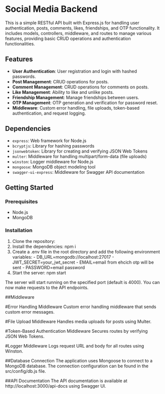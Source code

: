 # Social Media Backend

This is a simple RESTful API built with Express.js for handling user authentication, posts, comments, likes, friendships, and OTP functionality. It includes models, controllers, middleware, and routes to manage various features, providing basic CRUD operations and authentication functionalities.

## Features

- **User Authentication**: User registration and login with hashed passwords.
- **Post Management**: CRUD operations for posts.
- **Comment Management**: CRUD operations for comments on posts.
- **Like Management**: Ability to like and unlike posts.
- **Friendship Management**: Manage friendships between users.
- **OTP Management**: OTP generation and verification for password reset.
- **Middleware**: Custom error handling, file uploads, token-based authentication, and request logging.

## Dependencies

- `express`: Web framework for Node.js
- `bcryptjs`: Library for hashing passwords
- `jsonwebtoken`: Library for creating and verifying JSON Web Tokens
- `multer`: Middleware for handling multipart/form-data (file uploads)
- `winston`: Logger middleware for Node.js
- `mongoose`: MongoDB object modeling tool
- `swagger-ui-express`: Middleware for Swagger API documentation

## Getting Started

### Prerequisites

- Node.js
- MongoDB

### Installation

1. Clone the repository:
2. Install the dependencies: npm i
3. Create a .env file in the root directory and add the following environment variables:
       - DB_URL=mongodb://localhost:27017
       - JWT_SECRET=your_jwt_secret
       - EMAIL=email from ehcich otp will be sent
       - PASSWORD=email password
4. Start the server: npm start


The server will start running on the specified port (default is 4000). You can now make requests to the API endpoints.

##Middleware

#Error Handling Middleware
Custom error handling middleware that sends custom error messages.

#File Upload Middleware
Handles media uploads for posts using Multer.

#Token-Based Authentication Middleware
Secures routes by verifying JSON Web Tokens.

#Logger Middleware
Logs request URL and body for all routes using Winston.

##Database Connection
The application uses Mongoose to connect to a MongoDB database. The connection configuration can be found in the src/config/db.js file.

##API Documentation
The API documentation is available at http://localhost:3000/api-docs using Swagger UI.
